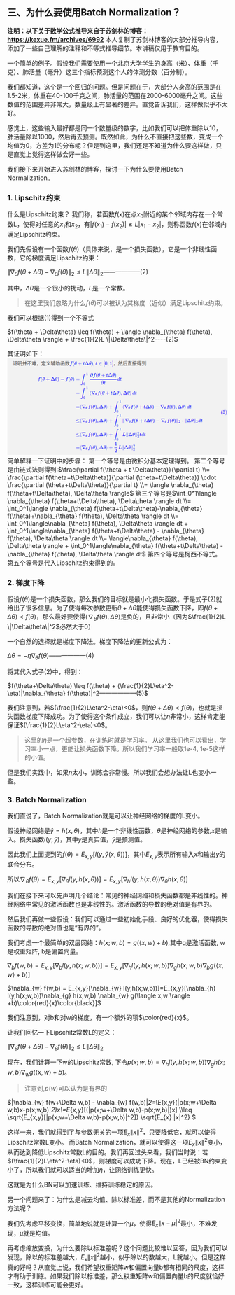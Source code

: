 ## 三、为什么要使用Batch Normalization？

**注明：以下关于数学公式推导来自于苏剑林的博客：https://kexue.fm/archives/6992**
本人复制了苏剑林博客的大部分推导内容，添加了一些自己理解的注释和不等式推导细节。本讲稿仅用于教育目的。

一个简单的例子。假设我们需要使用一个北京大学学生的身高（米）、体重（千克）、肺活量（毫升）这三个指标预测这个人的体测分数（百分制）。

我们都知道，这个是一个回归的问题。但是问题在于，大部分人身高的范围是在1.5-2米，体重在40-100千克之间，肺活量的范围在2000-6000毫升之间。这些数值的范围差异非常大，数量级上有显著的差异。直觉告诉我们，这样做似乎不太好。

感觉上，这些输入最好都是同一个数量级的数字，比如我们可以把体重除以10，肺活量除以1000，然后再去预测。既然如此，为什么不直接把这些数，变成一个均值为0，方差为1的分布呢？但是到这里，我们还是不知道为什么要这样做，只是直觉上觉得这样做会好一些。

我们接下来开始进入苏剑林的博客，探讨一下为什么要使用Batch Normalization。

### 1. Lipschitz约束

什么是Lipschitz约束？ 我们称，若函数$f(x)$在点$x_0$附近的某个邻域内存在一个常数L，使得对任意的$x_1$和$x_2$，有$|f(x_1)-f(x_2)|\leq L|x_1-x_2|$，则称函数$f(x)$在邻域内满足Lipschitz约束。

我们先假设有一个函数$f(\theta)$（具体来说，是一个损失函数），它是一个非线性函数，它的梯度满足Lipschitz约束：

$\|\nabla_{\theta} f(\theta+\Delta\theta) - \nabla_{\theta} f(\theta)\|_2 \leq L \|\Delta\theta\|_2——————(2)$

其中，$\Delta\theta$是一个很小的扰动，$L$是一个常数。

> 在这里我们忽略为什么$f(\theta)$可以被认为其梯度（近似）满足Lipschitz约束。

我们可以根据(1)得到一个不等式

$f(\theta + \Delta\theta) \leq f(\theta) + \langle \nabla_{\theta} f(\theta), \Delta\theta \rangle + \frac{1}{2}L \|\Delta\theta\|^2----(2)$

其证明如下：
![alt text](image.png)
简单解释一下证明中的步骤：
第一个等号是由微积分基本定理得到。
第二个等号是由链式法则得到:$\frac{\partial f(\theta + t \Delta\theta)}{\partial t}
\\= \frac{\partial f(\theta+t\Delta\theta)}{\partial (\theta+t\Delta\theta)} \cdot \frac{\partial (\theta+t\Delta\theta)}{\partial t} \\= \langle \nabla_{\theta} f(\theta+t\Delta\theta), \Delta\theta \rangle$
第三个等号是$\int_0^1\langle \nabla_{\theta} f(\theta+t\Delta\theta), \Delta\theta \rangle dt \\= \int_0^1\langle \nabla_{\theta} f(\theta+t\Delta\theta)-\nabla_{\theta} f(\theta)+\nabla_{\theta} f(\theta), \Delta\theta \rangle dt \\= \int_0^1\langle\nabla_{\theta} f(\theta), \Delta\theta \rangle dt + \int_0^1\langle\nabla_{\theta} f(\theta+t\Delta\theta) - \nabla_{\theta} f(\theta), \Delta\theta \rangle dt \\= \langle\nabla_{\theta} f(\theta), \Delta\theta \rangle + \int_0^1\langle\nabla_{\theta} f(\theta+t\Delta\theta) - \nabla_{\theta} f(\theta), \Delta\theta \rangle dt$
第四个等号是柯西不等式。
第五个等号是代入Lipschitz约束得到的。

### 2. 梯度下降

假设$f(\theta)$是一个损失函数，那么我们的目标就是最小化损失函数。于是式子(2)就给出了很多信息。为了使得每次参数更新$\theta+\Delta\theta$能使得损失函数下降，即$f(\theta+\Delta\theta)<f(\theta)$，那么最好要使得$\langle \nabla_{\theta} f(\theta), \Delta\theta \rangle$是负的，且非常小（因为$\frac{1}{2}L \|\Delta\theta\|^2$必然大于0）


一个自然的选择就是梯度下降法。梯度下降法的更新公式为：

$\Delta\theta = -\eta \nabla_{\theta} f(\theta)——————(4)$

将其代入式子(2)中，得到：

$f(\theta+\Delta\theta) \leq f(\theta) + (\frac{1}{2}L\eta^2-\eta)|\nabla_{\theta} f(\theta)|^2——————(5)$

我们注意到，若$(\frac{1}{2}L\eta^2-\eta)<0$，则$f(\theta+\Delta\theta) < f(\theta)$，也就是损失函数梯度下降成功。为了使得这个条件成立，我们可以让$\eta$非常小，这样肯定能保证$(\frac{1}{2}L\eta^2-\eta)<0$。

> 这里的$\eta$是一个超参数，在训练时就是学习率。
> 从这里我们也可以看出，学习率小一点，更能让损失函数下降。所以我们学习率一般取1e-4, 1e-5这样的小值。

但是我们实践中，如果$\eta$太小，训练会非常慢。所以我们会想办法让L也变小一些。

### 3. Batch Normalization

我们直说了，Batch Normalization就是可以让神经网络的梯度的L变小。


假设神经网络是$\hat{y}=h(x,\theta)$，其中$h$是一个非线性函数，$\theta$是神经网络的参数,$x$是输入。损失函数$l(y,\hat{y})$，其中$y$是真实值，$\hat{y}$是预测值。

因此我们上面提到的$f(\theta)=E_{x,y}[l(y,\hat{y}(x,\theta))]$，其中$E_{x,y}$表示所有输入$x$和输出$y$的联合分布。

所以$\nabla_{\theta} f(\theta) = E_{x,y}[\nabla_{\theta} l(y,h(x,\theta))]=E_{x,y}[\nabla_{h} l(y,h(x,\theta))\nabla_{\theta} h(x,\theta)]$

我们在接下来可以先声明几个结论：常见的神经网络和损失函数都是非线性的。神经网络中常见的激活函数也是非线性的。激活函数的导数的绝对值是有界的。

然后我们再做一些假设：我们可以通过一些初始化手段、良好的优化器，使得损失函数的导数的绝对值也是“有界的”。

我们考虑一个最简单的双层网络：$h(x;w,b) = g(\langle x,w \rangle +b)$,其中g是激活函数, w是权重矩阵, b是偏置向量。

$\nabla_{b} f(w,b) = E_{x,y}[\nabla_{b} l(y,h(x;w,b))]=E_{x,y}[\nabla_{h} l(y,h(x;w,b))\nabla_{g} h(x;w,b) \nabla_{b} g(\langle x,w \rangle +b)]$

$\nabla_{w} f(w,b) = E_{x,y}[\nabla_{w} l(y,h(x;w,b))]=E_{x,y}[\nabla_{h} l(y,h(x;w,b))\nabla_{g} h(x;w,b) \nabla_{w} g(\langle x,w \rangle +b)\color{red}{x}\color{black}]$

我们注意到，对b和对w的梯度，有一个额外的项$\color{red}{x}$。

让我们回忆一下Lipschitz常数L的定义：

$\|\nabla_{\theta} f(\theta+\Delta\theta) - \nabla_{\theta} f(\theta)\|_2 \leq L \|\Delta\theta\|_2$

现在，我们计算一下w的Lipschitz常数, 下令$p(x;w,b) = \nabla_{h}l(y,h(x;w,b))\nabla_{g} h(x;w,b) \nabla_{w} g(\langle x,w \rangle +b)$。

>注意到,$p(w)$可以认为是有界的

$\|\nabla_{w} f(w+\Delta w,b) - \nabla_{w} f(w,b)\|_2=\\E_{x,y}(\|p(x;w+\Delta w,b)x-p(x;w,b)\|_2)x\\=E_{x,y}[(\|p(x;w+\Delta w,b)-p(x;w,b)\|)x]
\\\leq \sqrt{E_{x,y}[\|p(x;w+\Delta w,b)-p(x;w,b)\|^2]} \sqrt{E_{x} \|x\|^2}
$

这样一来，我们就得到了与参数无关的一项$E_{x} \|x\|^2$，只要降低它，就可以使得Lipschitz常数L变小。
而Batch Normalization，就可以使得这一项$E_{x} \|x\|^2$变小，从而达到降低Lipschitz常数L的目的。我们再回过头来看，我们当时说：若$(\frac{1}{2}L\eta^2-\eta)<0$，则梯度可以成功下降。现在，L已经被BN约束变小了，所以我们就可以适当的增加$\eta$，让网络训练更快。

这就是为什么BN可以加速训练、维持训练稳定的原因。

另一个问题来了：为什么是减去均值、除以标准差，而不是其他的Normalization方法呢？

我们先考虑平移变换，简单地说就是计算一个$\mu$，使得$E_{x} \|x-\mu|^2$最小，不难发现，$\mu$就是均值。

再考虑缩放变换，为什么要除以标准差呢？这个问题比较难以回答，因为我们可以发现，除以的标准差越大，$E_{x} \|x\|^2$越小，似乎除以的数越大，L就越小。但是这样真的好吗？从直觉上说，我们希望权重矩阵w和偏置向量b都有相同的尺度，这样才有助于训练。如果我们除以标准差，那么权重矩阵w和偏置向量b的尺度就恰好一致，这样训练可能会更好。
